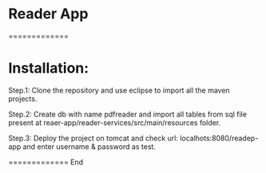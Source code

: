 Reader App
=============

=============

Installation:
=============

Step.1: Clone the repository and use eclipse to import all the maven projects.

Step.2: Create db with name pdfreader and import all tables from sql file present at reaer-app/reader-services/src/main/resources folder.

Step.3: Deploy the project on tomcat and check url: localhots:8080/readep-app and enter username & password as test.

=============
End
